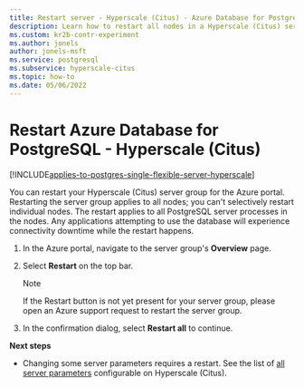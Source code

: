 ```yaml
---
title: Restart server - Hyperscale (Citus) - Azure Database for PostgreSQL
description: Learn how to restart all nodes in a Hyperscale (Citus) server group from the Azure portal.
ms.custom: kr2b-contr-experiment
ms.author: jonels
author: jonels-msft
ms.service: postgresql
ms.subservice: hyperscale-citus
ms.topic: how-to
ms.date: 05/06/2022
---
```


# Restart Azure Database for PostgreSQL - Hyperscale (Citus)

[!INCLUDE[applies-to-postgres-single-flexible-server-hyperscale](../includes/applies-to-postgresql-single-flexible-server-hyperscale.md)]

You can restart your Hyperscale (Citus) server group for the Azure portal. Restarting the server group applies to all nodes; you can't selectively restart
individual nodes. The restart applies to all PostgreSQL server processes in the nodes. Any applications attempting to use the database will experience
connectivity downtime while the restart happens.

1. In the Azure portal, navigate to the server group's **Overview** page.

1. Select **Restart** on the top bar.
   > [!NOTE]
   > If the Restart button is not yet present for your server group, please open
   > an Azure support request to restart the server group.

1. In the confirmation dialog, select **Restart all** to continue.

**Next steps**

- Changing some server parameters requires a restart. See the list of [all
  server parameters](reference-parameters.md) configurable on
  Hyperscale (Citus).
